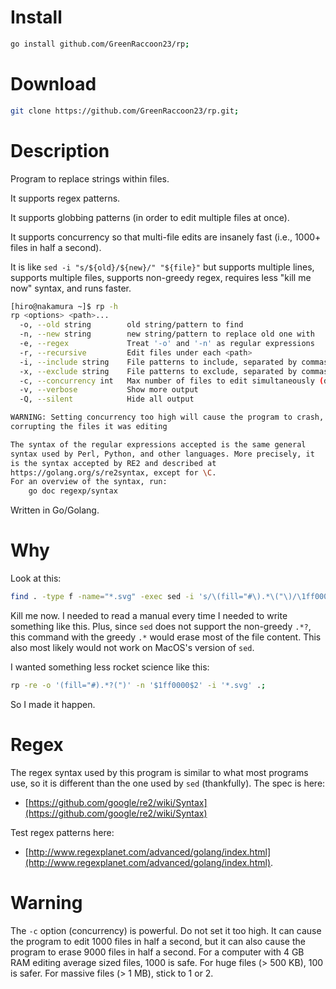 # Install

```bash
go install github.com/GreenRaccoon23/rp;
```

# Download

```bash
git clone https://github.com/GreenRaccoon23/rp.git;
```

# Description

Program to replace strings within files.

It supports regex patterns.

It supports globbing patterns (in order to edit multiple files at once).

It supports concurrency so that multi-file edits are insanely fast (i.e., 1000+ files in half a second).

It is like `sed -i "s/${old}/${new}/" "${file}"` but supports multiple lines, supports multiple files, supports non-greedy regex, requires less "kill me now" syntax, and runs faster.

```bash
[hiro@nakamura ~]$ rp -h
rp <options> <path>...
  -o, --old string        old string/pattern to find
  -n, --new string        new string/pattern to replace old one with
  -e, --regex             Treat '-o' and '-n' as regular expressions
  -r, --recursive         Edit files under each <path>
  -i, --include string    File patterns to include, separated by commas
  -x, --exclude string    File patterns to exclude, separated by commas
  -c, --concurrency int   Max number of files to edit simultaneously (default 1)
  -v, --verbose           Show more output
  -Q, --silent            Hide all output

WARNING: Setting concurrency too high will cause the program to crash,
corrupting the files it was editing

The syntax of the regular expressions accepted is the same general
syntax used by Perl, Python, and other languages. More precisely, it
is the syntax accepted by RE2 and described at
https://golang.org/s/re2syntax, except for \C.
For an overview of the syntax, run:
	go doc regexp/syntax
```

Written in Go/Golang.

# Why

Look at this:

```bash
find . -type f -name="*.svg" -exec sed -i 's/\(fill="#\).*\("\)/\1ff0000\2/g' {}\; ;
```

Kill me now. I needed to read a manual every time I needed to write something like this. Plus, since `sed` does not support the non-greedy `.*?`, this command with the greedy `.*` would erase most of the file content. This also most likely would not work on MacOS's version of `sed`.

I wanted something less rocket science like this:

```bash
rp -re -o '(fill="#).*?(")' -n '$1ff0000$2' -i '*.svg' .;
```

So I made it happen.

# Regex

The regex syntax used by this program is similar to what most programs use, so it is different than the one used by `sed` (thankfully). The spec is here:
- [https://github.com/google/re2/wiki/Syntax](https://github.com/google/re2/wiki/Syntax)

Test regex patterns here:
- [http://www.regexplanet.com/advanced/golang/index.html](http://www.regexplanet.com/advanced/golang/index.html).

# Warning

The `-c` option (concurrency) is powerful. Do not set it too high. It can cause the program to edit 1000 files in half a second, but it can also cause the program to erase 9000 files in half a second. For a computer with 4 GB RAM editing average sized files, 1000 is safe. For huge files (> 500 KB), 100 is safer. For massive files (> 1 MB), stick to 1 or 2.
